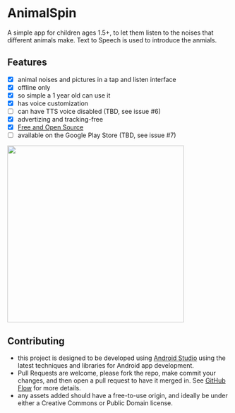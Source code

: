 # AnimalSpin

A simple app for children ages 1.5+, to let them listen to the noises that different animals make. Text to Speech is used to introduce the anmials.

## Features

- [x] animal noises and pictures in a tap and listen interface
- [x] offline only
- [x] so simple a 1 year old can use it
- [x] has voice customization
- [ ] can have TTS voice disabled (TBD, see issue #6)
- [x] advertizing and tracking-free
- [x] [Free and Open Source](https://www.gnu.org/philosophy/floss-and-foss.en.html)
- [ ] available on the Google Play Store (TBD, see issue #7)

<img src=".github/Screenshot_20221106_155222.png"  width="400"/>


## Contributing

* this project is designed to be developed using [Android Studio](https://developer.android.com/studio) using the latest techniques and libraries for Android app development.
* Pull Requests are welcome, please fork the repo, make commit your changes, and then open a pull request to have it merged in. See [GitHub Flow](https://docs.github.com/en/get-started/quickstart/github-flow) for more details.
* any assets added should have a free-to-use origin, and ideally be under either a Creative Commons or Public Domain license.
